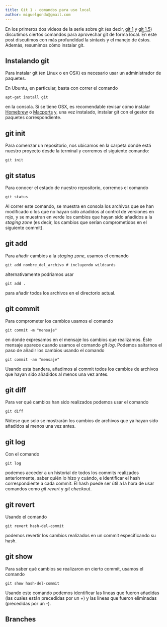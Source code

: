 ```yaml
---
title: Git 1 - comandos para uso local
author: miguelgondu@gmail.com
---
```


En los primeros dos videos de la serie sobre git (es decir, [git 1](https://youtu.be/9OEYwr9kAXk) y [git 1.5](https://youtu.be/pUyMtSHBuv4)) discutimos ciertos comandos para aprovechar git de forma local. En este post discutimos con más profundidad la sintaxis y el manejo de éstos. Además, resumimos cómo instalar git.

## Instalando git

Para instalar git (en Linux o en OSX) es necesario usar un administrador de paquetes.

En Ubuntu, en particular, basta con correr el comando 

```
apt-get install git
```

en la consola. Si se tiene OSX, es recomendable revisar cómo instalar [Homebrew](https://brew.sh/index_es.html) o [Macports](https://www.macports.org/) y, una vez instalado, instalar git con el gestor de paquetes correspondiente.

## git init
Para comenzar un repositorio, nos ubicamos en la carpeta donde está nuestro proyecto desde la terminal y corremos el siguiente comando:

```
git init
```

## git status
Para conocer el estado de nuestro repositorio, corremos el comando

```
git status
```

Al correr este comando, se muestra en consola los archivos que se han modificado o los que no hayan sido añadidos al control de versiones en rojo, y se muestran en verde los cambios que hayan sido añadidos a la *staging zone* (es decir, los cambios que serían comprometidos en el siguiente commit).

## git add
Para añadir cambios a la *staging zone*, usamos el comando

```
git add nombre_del_archivo # incluyendo wildcards
```

alternativamente podríamos usar

```
git add .
```
para añadir todos los archivos en el directorio actual.

## git commit
Para comprometer los cambios usamos el comando

```
git commit -m "mensaje"
```

en donde expresamos en el mensaje los cambios que realizamos. Éste mensaje aparece cuando usamos el comando *git log*. Podemos saltarnos el paso de añadir los cambios usando el comando

```
git commit -am "mensaje"
```

Usando esta bandera, añadimos al commit todos los cambios de archivos que hayan sido añadidos al menos una vez antes.

## git diff

Para ver qué cambios han sido realizados podemos usar el comando

```
git diff
```

Nótese que solo se mostrarán los cambios de archivos que ya hayan sido añadidos al menos una vez antes.

## git log

Con el comando

```
git log
```

podemos acceder a un historial de todos los commits realizados anteriormente, saber quién lo hizo y cuándo, e identificar el hash correspondiente a cada commit. El hash puede ser útil a la hora de usar comandos como *git revert* y *git checkout*.

## git revert

Usando el comando

```
git revert hash-del-commit
```

podemos revertir los cambios realizados en un commit especificando su hash.

## git show

Para saber qué cambios se realizaron en cierto commit, usamos el comando

```
git show hash-del-commit
```

Usando este comando podemos identificar las líneas que fueron añadidas (las cuales están precedidas por un +) y las líneas que fueron eliminadas (precedidas por un -).

## Branches
